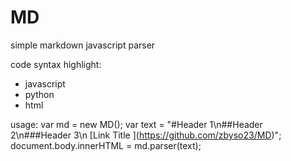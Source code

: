 # MD
simple markdown javascript parser

code syntax highlight:
- javascript
- python
- html

usage:
var md = new MD();
var text = "#Header 1\n##Header 2\n###Header 3\n 	&#91;Link Title	&#93;(https://github.com/zbyso23/MD)";
document.body.innerHTML = md.parser(text);
